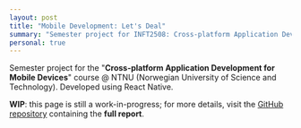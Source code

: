 ```yaml
---
layout: post
title: "Mobile Development: Let's Deal"
summary: "Semester project for INFT2508: Cross-platform Application Development for Mobile Devices"
personal: true
---
```


Semester project for the "**Cross-platform Application Development for Mobile Devices**" course @ NTNU (Norwegian University of Science and Technology). Developed using React Native.

<!--more-->

**WIP**: this page is still a work-in-progress; for more details, visit the <a class="small external medium-link" href="https://github.com/deme3/NTNU-INFT2508-CrossAppDev">GitHub repository</a> containing the **full report**.
